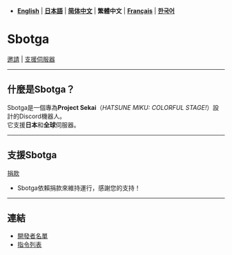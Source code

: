 - [**English**](README.md) | [**日本語**](README_jp.md) | [**简体中文**](README_zh.md) | **繁體中文** | [**Français**](README_fr.md) | [**한국어**](README_kr.md)

# **Sbotga**  

[邀請](https://discord.com/oauth2/authorize?client_id=1322253224799109281) | [支援伺服器](https://discord.gg/JKANSRGPNW)  

---  

## **什麼是Sbotga？**  
Sbotga是一個專為**Project Sekai**（*HATSUNE MIKU: COLORFUL STAGE!*）設計的Discord機器人。  
它支援**日本**和**全球**伺服器。  

---  

## **支援Sbotga**  
[捐款](https://ko-fi.com/uselessyum)  
- Sbotga依賴捐款來維持運行，感謝您的支持！  

---  

## **連結**  
- [開發者名單](zh-tw/CREDITS.md)  
- [指令列表](zh-tw/COMMANDS.md) 
